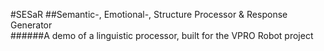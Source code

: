 #SESaR
##Semantic-, Emotional-, Structure Processor & Response Generator  
######A demo of a linguistic processor, built for the VPRO Robot project
